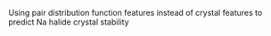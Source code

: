 Using pair distribution function features instead of crystal features to predict Na halide crystal stability

